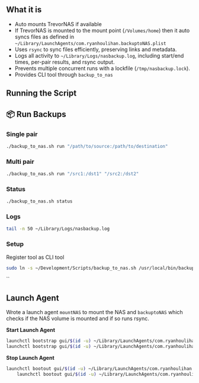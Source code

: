 
## What it is
- Auto mounts TrevorNAS if available
- If TrevorNAS is mounted to the mount point (`/Volumes/home`) then it auto syncs files as defined in `~/Library/LaunchAgents/com.ryanhoulihan.backuptoNAS.plist`
- Uses `rsync` to sync files efficiently, preserving links and metadata.
- Logs all activity to `~/Library/Logs/nasbackup.log`, including start/end times, per-pair results, and rsync output.
- Prevents multiple concurrent runs with a lockfile (`/tmp/nasbackup.lock`).
- Provides CLI tool through `backup_to_nas`
## Running the Script
## 📦 Run Backups

###  Single pair
```bash
./backup_to_nas.sh run "/path/to/source:/path/to/destination"
```
### Multi pair
```bash
./backup_to_nas.sh run "/src1:/dst1" "/src2:/dst2"
```
### Status
```bash
./backup_to_nas.sh status
```
### Logs

```bash
tail -n 50 ~/Library/Logs/nasbackup.log
```

### Setup
Register tool as CLI tool
```bash
sudo ln -s ~/Development/Scripts/backup_to_nas.sh /usr/local/bin/backup_to_nas
```
``
## Launch Agent
Wrote a launch agent  `mountNAS` to mount the NAS and `backuptoNAS` which checks if the NAS volume is mounted and if so runs rsync.

**Start Launch Agent**
```bash
launchctl bootstrap gui/$(id -u) ~/Library/LaunchAgents/com.ryanhoulihan.mountNAS.plist
launchctl bootstrap gui/$(id -u) ~/Library/LaunchAgents/com.ryanhoulihan.backuptoNAS.plist
```
**Stop Launch Agent**
```bash
launchctl bootout gui/$(id -u) ~/Library/LaunchAgents/com.ryanhoulihan.mountNAS.plist
	launchctl bootout gui/$(id -u) ~/Library/LaunchAgents/com.ryanhoulihan.backuptoNAS.plist
```
